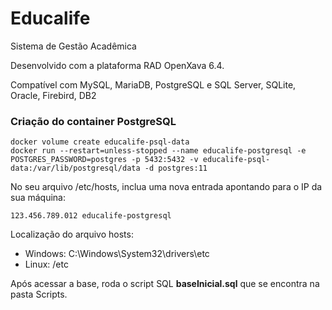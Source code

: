 Educalife
=========

Sistema de Gestão Acadêmica

Desenvolvido com a plataforma RAD OpenXava 6.4.

Compatível com MySQL, MariaDB, PostgreSQL e SQL Server, SQLite, Oracle, Firebird, DB2

### Criação do container PostgreSQL

```
docker volume create educalife-psql-data
docker run --restart=unless-stopped --name educalife-postgresql -e POSTGRES_PASSWORD=postgres -p 5432:5432 -v educalife-psql-data:/var/lib/postgresql/data -d postgres:11
```

No seu arquivo /etc/hosts, inclua uma nova entrada apontando para o IP da sua máquina:

```
123.456.789.012 educalife-postgresql
```

Localização do arquivo hosts:
- Windows: C:\Windows\System32\drivers\etc
- Linux: /etc

Após acessar a base, roda o script SQL **baseInicial.sql** que se encontra na pasta Scripts.


